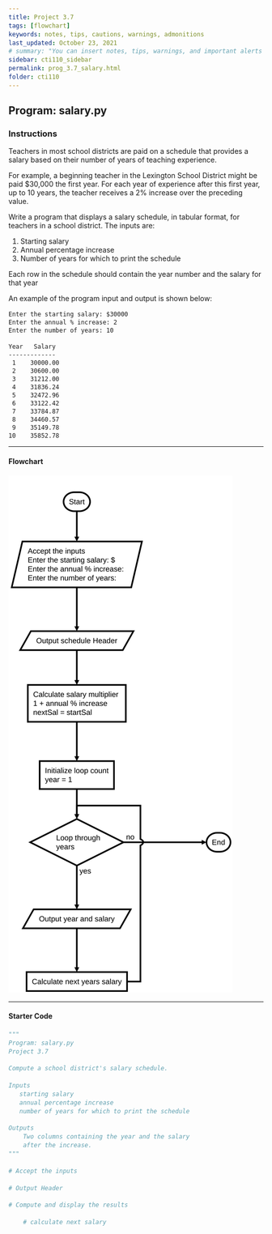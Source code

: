 ```yaml
---
title: Project 3.7
tags: [flowchart]
keywords: notes, tips, cautions, warnings, admonitions
last_updated: October 23, 2021
# summary: "You can insert notes, tips, warnings, and important alerts in your content. These notes are stored as shortcodes made available through the linksrefs.hmtl include."
sidebar: cti110_sidebar
permalink: prog_3.7_salary.html
folder: cti110
---
```

## Program: salary.py

### Instructions

Teachers in most school districts are paid on a schedule that provides a salary based on their number of years of teaching experience.

For example, a beginning teacher in the Lexington School District might be paid $30,000 the first year. For each year of experience after this first year, up to 10 years, the teacher receives a 2% increase over the preceding value.

Write a program that displays a salary schedule, in tabular format, for teachers in a school district. The inputs are:

1. Starting salary
2. Annual percentage increase
3. Number of years for which to print the schedule

Each row in the schedule should contain the year number and the salary for that year

An example of the program input and output is shown below:

```text
Enter the starting salary: $30000
Enter the annual % increase: 2
Enter the number of years: 10

Year   Salary
-------------
 1    30000.00
 2    30600.00
 3    31212.00
 4    31836.24
 5    32472.96
 6    33122.42
 7    33784.87
 8    34460.57
 9    35149.78
10    35852.78
```

---

#### Flowchart

![flowchart](../../images/cti110_p_3.7_salary.flowchart.svg)

---

#### Starter Code

```python
"""
Program: salary.py
Project 3.7

Compute a school district's salary schedule.

Inputs 
   starting salary
   annual percentage increase
   number of years for which to print the schedule

Outputs
    Two columns containing the year and the salary
    after the increase.
"""

# Accept the inputs

# Output Header

# Compute and display the results

    # calculate next salary

```
